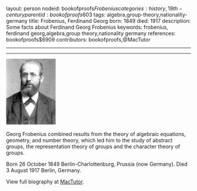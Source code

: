 layout: person
nodeid: bookofproofs$Frobenius
categories: history,19th-century
parentid: bookofproofs$603
tags: algebra,group-theory,nationality-germany
title: Frobenius, Ferdinand Georg
born: 1849
died: 1917
description: Some facts about Ferdinand Georg Frobenius
keywords: frobenius, ferdinand georg,algebra,group theory,nationality germany
references: bookofproofs$6909
contributors: bookofproofs,@MacTutor

---


---

![Frobenius.jpg](https://github.com/bookofproofs/bookofproofs.github.io/blob/main/_sources/_assets/images/portraits/Frobenius.jpg?raw=true)

Georg Frobenius combined results from the theory of algebraic equations, geometry, and number theory, which led him to the study of abstract groups, the representation theory of groups and the character theory of groups.

Born 26 October 1849 Berlin-Charlottenburg, Prussia (now Germany). Died 3 August 1917 Berlin, Germany.


View full biography at [MacTutor](https://mathshistory.st-andrews.ac.uk/Biographies/Frobenius/).
